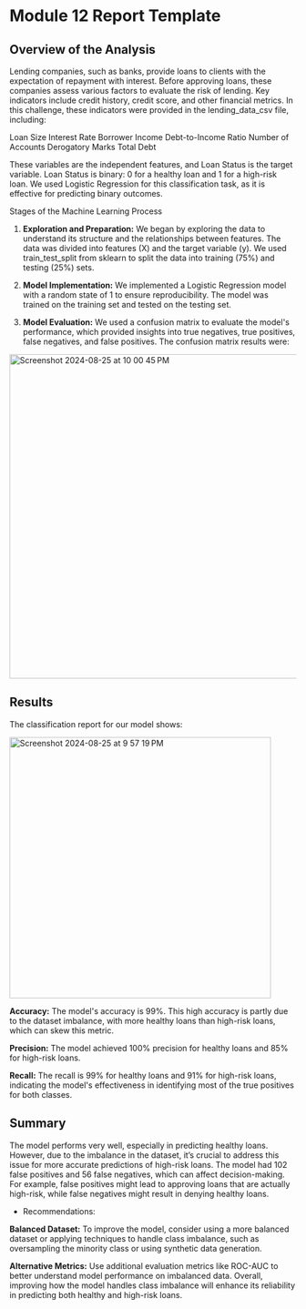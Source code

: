 # Module 12 Report Template

## Overview of the Analysis
Lending companies, such as banks, provide loans to clients with the expectation of repayment with interest. Before approving loans, these companies assess various factors to evaluate the risk of lending. Key indicators include credit history, credit score, and other financial metrics. In this challenge, these indicators were provided in the lending_data_csv file, including:

Loan Size
Interest Rate
Borrower Income
Debt-to-Income Ratio
Number of Accounts
Derogatory Marks
Total Debt

These variables are the independent features, and Loan Status is the target variable. Loan Status is binary: 0 for a healthy loan and 1 for a high-risk loan. We used Logistic Regression for this classification task, as it is effective for predicting binary outcomes.

Stages of the Machine Learning Process

1. **Exploration and Preparation:**
We began by exploring the data to understand its structure and the relationships between features. The data was divided into features (X) and the target variable (y). We used train_test_split from sklearn to split the data into training (75%) and testing (25%) sets.

2. **Model Implementation:**
We implemented a Logistic Regression model with a random state of 1 to ensure reproducibility. The model was trained on the training set and tested on the testing set.

 3. **Model Evaluation:**
We used a confusion matrix to evaluate the model's performance, which provided insights into true negatives, true positives, false negatives, and false positives. The confusion matrix results were:

<img width="570" alt="Screenshot 2024-08-25 at 10 00 45 PM" src="https://github.com/user-attachments/assets/cf5f9534-ecad-49ac-86b6-f5db64628c3f">

## Results
The classification report for our model shows:

<img width="459" alt="Screenshot 2024-08-25 at 9 57 19 PM" src="https://github.com/user-attachments/assets/74b5e173-0ae6-46db-8e56-660a2ab63a69">

**Accuracy:** The model's accuracy is 99%. This high accuracy is partly due to the dataset imbalance, with more healthy loans than high-risk loans, which can skew this metric.

**Precision:** The model achieved 100% precision for healthy loans and 85% for high-risk loans.

**Recall:** The recall is 99% for healthy loans and 91% for high-risk loans, indicating the model's effectiveness in identifying most of the true positives for both classes.

## Summary
The model performs very well, especially in predicting healthy loans. However, due to the imbalance in the dataset, it’s crucial to address this issue for more accurate predictions of high-risk loans. The model had 102 false positives and 56 false negatives, which can affect decision-making. For example, false positives might lead to approving loans that are actually high-risk, while false negatives might result in denying healthy loans.

- Recommendations:

**Balanced Dataset:** To improve the model, consider using a more balanced dataset or applying techniques to handle class imbalance, such as oversampling the minority class or using synthetic data generation.

**Alternative Metrics:**  Use additional evaluation metrics like ROC-AUC to better understand model performance on imbalanced data.
Overall, improving how the model handles class imbalance will enhance its reliability in predicting both healthy and high-risk loans.

